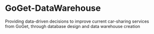# GoGet-DataWarehouse
Providing data-driven decisions to improve current car-sharing services from GoGet, through database design and data warehouse creation
